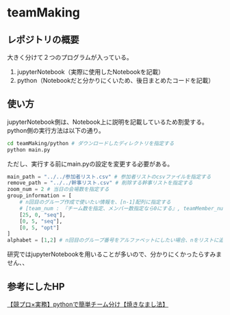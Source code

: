 # teamMaking

## レポジトリの概要

大きく分けて２つのプログラムが入っている。

1. jupyterNotebook（実際に使用したNotebookを記載）
2. python（Notebookだと分かりにくいため、後日まとめたコードを記載）

## 使い方

jupyterNotebook側は、Notebook上に説明を記載しているため割愛する。<br>
python側の実行方法は以下の通り。

```sh
cd teamMaking/python # ダウンロードしたディレクトリを指定する
python main.py
```

ただし、実行する前にmain.pyの設定を変更する必要がある。

```python
main_path = "../../参加者リスト.csv" # 参加者リストのcsvファイルを指定する
remove_path = "../../幹事リスト.csv" # 削除する幹事リストを指定する
zoom_num = 2 # 当日の会場数を指定する
group_information = [
    # n回目のグループ作成で使いたい情報を、[n-1]配列に指定する
    # [team_num : 『チーム数を指定、メンバー数指定なら0にする』, teamMember_num : 『メンバー数を指定、チーム数指定なら0にする』, make_method : 『順番に割り振るシステムなら"seq",最適化を用いるなら"opt"を指定する』]
    [25, 0, "seq"],
    [0, 5, "seq"],
    [0, 5, "opt"]
]
alphabet = [1,2] # n回目のグループ番号をアルファベットにしたい場合、nをリストに追加する
```
研究ではjupyterNotebookを用いることが多いので、分かりにくかったらすみません、、

## 参考にしたHP

[【競プロ×実務】pythonで簡単チーム分け【焼きなまし法】](https://recruit.gmo.jp/engineer/jisedai/blog/grouping_by_annealing/)